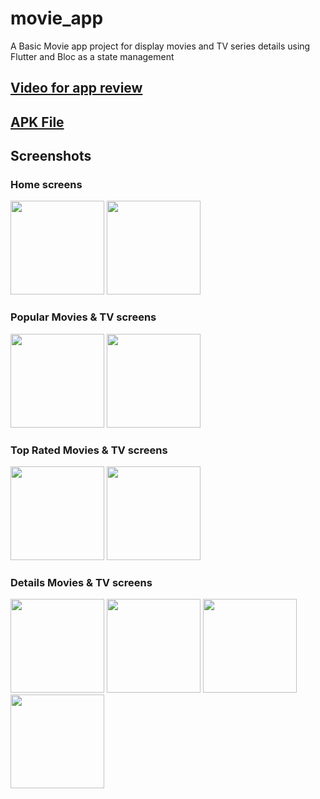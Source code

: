 # movie_app

A Basic Movie app project for display movies and TV series details using Flutter and Bloc as a state management

## [Video for app review](https://drive.google.com/file/d/1nPf1arG6SPVomoea2UU7itpzdcaMW2h8/view)

## [APK File](https://drive.google.com/file/d/1wkNwY3VM7QKQXHv_1uSeouvp77Wd0Xwq/view)

## Screenshots

### Home screens
<p float="left">
  <img src="https://user-images.githubusercontent.com/92954570/207875354-1d63dd70-b116-472d-b651-51d247814e83.png" width="150" />
  <img src="https://user-images.githubusercontent.com/92954570/207875663-6004a6f1-4eca-436f-a2c9-417046d82880.png"  width="150" /> 
</p>

### Popular Movies & TV screens
<p float="left">
  <img src="https://user-images.githubusercontent.com/92954570/207876186-2a9a0a98-3bbf-4f45-96e5-422ffb21b884.png" width="150" />
  <img src="https://user-images.githubusercontent.com/92954570/207876147-ab57e4d2-b879-4758-8c34-134e85e4e7ed.png"  width="150" /> 
</p>

### Top Rated Movies & TV screens
<p float="left">
  <img src="https://user-images.githubusercontent.com/92954570/207881113-5df4e09e-bb23-428c-bcaf-54f4adb10dfc.png" width="150" />
  <img src="https://user-images.githubusercontent.com/92954570/207876581-2f826147-9f15-4e3f-a6d6-b333ea6c0a0a.png"  width="150" /> 
</p>


### Details Movies & TV screens
<p float="left">
  <img src="https://user-images.githubusercontent.com/92954570/207878585-361df989-4d8b-43e2-aa77-f88021befdc7.png" width="150" /> 
  <img src="https://user-images.githubusercontent.com/92954570/207878611-69448d0d-20e0-4836-a8be-5a7ac045f2e6.png" width="150" />
  <img src="https://user-images.githubusercontent.com/92954570/207878636-756e2a90-d774-418c-a67a-940548486456.png" width="150" />
  <img src="https://user-images.githubusercontent.com/92954570/207878661-7c99a1a0-dece-44f4-ae98-38dba037b3ee.png" width="150" />
</p>



